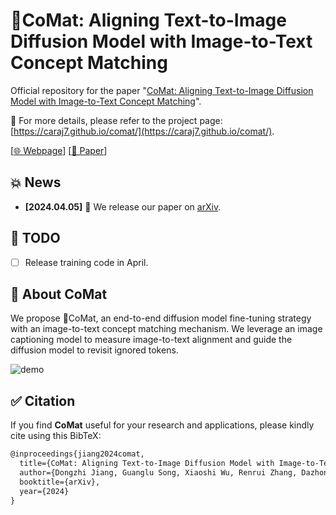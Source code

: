 # 💫CoMat: Aligning Text-to-Image Diffusion Model with Image-to-Text Concept Matching

Official repository for the paper "[CoMat: Aligning Text-to-Image Diffusion Model with Image-to-Text Concept Matching]()".

🌟 For more details, please refer to the project page: [https://caraj7.github.io/comat/](https://caraj7.github.io/comat/).

[[🌐 Webpage](https://caraj7.github.io/comat/)] [[📖 Paper]()] 


## 💥 News

- **[2024.04.05]** 🚀 We release our paper on [arXiv]().

## 📌 TODO
- [ ] Release training code in April.

## 👀 About CoMat

We propose 💫CoMat, an end-to-end diffusion model fine-tuning strategy with an image-to-text concept matching mechanism. We leverage an image captioning model to measure image-to-text alignment and guide the diffusion model to revisit ignored tokens.

![demo](/Users/cara/0Code/Opensource/CoMat/fig/demo.png)

## :white_check_mark: Citation

If you find **CoMat** useful for your research and applications, please kindly cite using this BibTeX:

```latex
@inproceedings{jiang2024comat,
  title={CoMat: Aligning Text-to-Image Diffusion Model with Image-to-Text Concept Matching},
  author={Dongzhi Jiang, Guanglu Song, Xiaoshi Wu, Renrui Zhang, Dazhong Shen, Zhuofan Zong, Yu Liu, Hongsheng Li},
  booktitle={arXiv},
  year={2024}
}
```
